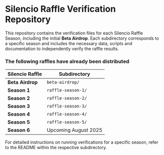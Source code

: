 # Silencio Raffle Verification Repository

This repository contains the verification files for each Silencio Raffle Season, including the initial **Beta Airdrop**. Each subdirectory corresponds to a specific season and includes the necessary data, scripts and documentation to independently verify the raffle results.  

### The following raffles have already been distributed

| Silencio Raffle          | Subdirectory |
|----------------------|-------------|
| **Beta Airdrop** | `beta-airdrop/` |
| **Season 1**   | `raffle-season-1/` |
| **Season 2**   | `raffle-season-2/` |
| **Season 3**   | `raffle-season-3/` |
| **Season 4**   | `raffle-season-4/` |
| **Season 5**   | `raffle-season-5/` |
| **Season 6**   | Upcoming August 2025 |

For detailed instructions on running verifications for a specific season, refer to the README within the respective subdirectory.
